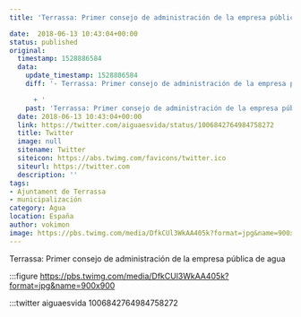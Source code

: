 ```yaml
---
title: 'Terrassa: Primer consejo de administración de la empresa pública de agua'

date:  2018-06-13 10:43:04+00:00
status: published
original:
  timestamp: 1528886584
  data:
    update_timestamp: 1528886584
    diff: '- Terrassa: Primer consejo de administración de la empresa pública de agua

      + '
    past: 'Terrassa: Primer consejo de administración de la empresa pública de agua'
  date: 2018-06-13 10:43:04+00:00
  link: https://twitter.com/aiguaesvida/status/1006842764984758272
  title: Twitter
  image: null
  sitename: Twitter
  siteicon: https://abs.twimg.com/favicons/twitter.ico
  siteurl: https://twitter.com
  description: ''
tags:
- Ajuntament de Terrassa
- municipalización
category: Agua
location: España
author: vokimon
image: https://pbs.twimg.com/media/DfkCUl3WkAA405k?format=jpg&name=900x900
---
```

Terrassa: Primer consejo de administración de la empresa pública de agua

:::figure https://pbs.twimg.com/media/DfkCUl3WkAA405k?format=jpg&name=900x900

:::twitter aiguaesvida 1006842764984758272



